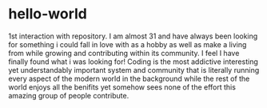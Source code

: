 # hello-world
1st interaction with repository.
I am almost 31 and have always been looking for something i could fall in love with as a hobby as well as make a living from while growing and contributing within its community. I feel I have finally found what i was looking for! Coding is the most addictive interesting yet understandably important system and community that is literally running every aspect of the modern world in the background while the rest of the world enjoys all the benifits yet somehow sees none of the effort this amazing group of people contribute.
